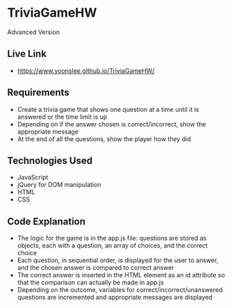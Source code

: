 # TriviaGameHW
Advanced Version

## Live Link
 - https://www.yoonslee.github.io/TriviaGameHW/

## Requirements
- Create a trivia game that shows one question at a time until it is answered or the time limit is up
- Depending on if the answer chosen is correct/incorrect, show the appropriate message
- At the end of all the questions, show the player how they did

## Technologies Used
- JavaScript
- jQuery for DOM manipulation
- HTML
- CSS

## Code Explanation
- The logic for the game is in the app.js file: questions are stored as objects, each with a question, an array of choices, and the correct choice
- Each question, in sequential order, is displayed for the user to answer, and the chosen answer is compared to correct answer
- The correct answer is inserted in the HTML element as an id attribute so that the comparison can actually be made in app.js
- Depending on the outcome, variables for correct/incorrect/unanswered questions are incremented and appropriate messages are displayed